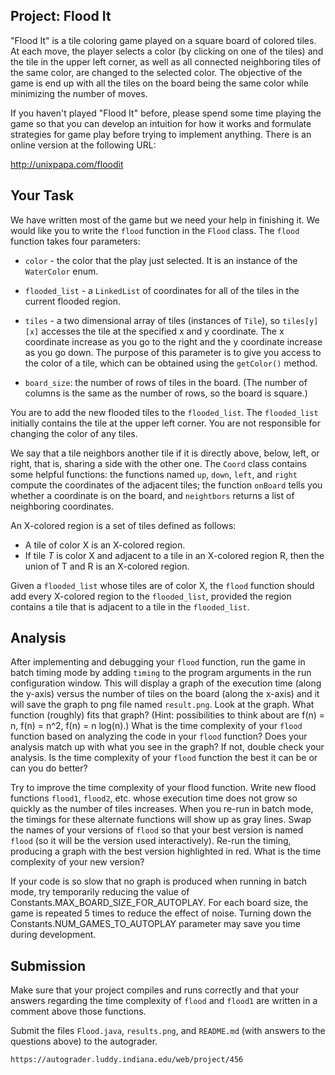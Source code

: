 Project: Flood It
-----------------

"Flood It" is a tile coloring game played on a square board of colored
tiles. At each move, the player selects a color (by clicking on one of
the tiles) and the tile in the upper left corner, as well as all
connected neighboring tiles of the same color, are changed to the
selected color. The objective of the game is end up with all the tiles
on the board being the same color while minimizing the number of
moves.

If you haven't played "Flood It" before, please spend some time
playing the game so that you can develop an intuition for how it works
and formulate strategies for game play before trying to implement
anything. There is an online version at the following URL:

http://unixpapa.com/floodit


Your Task
---------

We have written most of the game but we need your help in finishing
it. We would like you to write the `flood` function in the
`Flood` class. The `flood` function takes four parameters:

* `color` - the color that the play just selected.
   It is an instance of the `WaterColor` enum.

* `flooded_list` - a `LinkedList` of coordinates for all of the tiles
   in the current flooded region.

* `tiles` - a two dimensional array of tiles (instances of `Tile`),
   so `tiles[y][x]` accesses the tile at the specified x and y coordinate.
   The x coordinate increase as you go to the
   right and the y coordinate increase as you go down.
   The purpose of this parameter is to give you access to the color
   of a tile, which can be obtained using the `getColor()` method.

* `board_size`: the number of rows of tiles in the board.  (The number
   of columns is the same as the number of rows, so the board is
   square.)

You are to add the new flooded tiles to the `flooded_list`. The
`flooded_list` initially contains the tile at the upper left corner.
You are not responsible for changing the color of any tiles.

We say that a tile neighbors another tile if it is directly above,
below, left, or right, that is, sharing a side with the other one. The
`Coord` class contains some helpful functions: the functions named
`up`, `down`, `left`, and `right` compute the coordinates of the
adjacent tiles; the function `onBoard` tells you whether a coordinate
is on the board, and `neightbors` returns a list of neighboring
coordinates.

An X-colored region is a set of tiles defined as follows:
* A tile of color X is an X-colored region.
* If tile $T$ is color X and adjacent to
  a tile in an X-colored region R, then the union of T and R
   is an X-colored region.

Given a `flooded_list` whose tiles are of color X, the `flood`
function should add every X-colored region to the `flooded_list`,
provided the region contains a tile that is adjacent to a tile in the
`flooded_list`.


Analysis
--------

After implementing and debugging your `flood` function, run the game
in batch timing mode by adding `timing` to the program arguments in
the run configuration window. This will display a graph of the
execution time (along the y-axis) versus the number of tiles on the board (along
the x-axis) and it will save the graph to png file named `result.png`.  Look at the
graph. What function (roughly) fits that graph? (Hint: possibilities
to think about are f(n) = n, f(n) = n^2, f(n) = n log(n).)  What
is the time complexity of your `flood` function based on analyzing the code
in your `flood` function?  Does your analysis match up with what you
see in the graph? If not, double check your analysis.
Is the time complexity of your `flood` function the best it can be
or can you do better?

Try to improve the time complexity of your flood function.
Write new flood functions `flood1`, `flood2`, etc. whose
execution time does not grow so quickly as the number of tiles
increases. When you re-run in batch mode, the timings for these
alternate functions will show up as gray lines. Swap the names of your
versions of `flood` so that your best version is named `flood` (so it
will be the version used interactively).  Re-run the timing, producing
a graph with the best version highlighted in red. What is the
time complexity of your new version?

If your code is so slow that no graph is produced when running in
batch mode, try temporarily reducing the value of
Constants.MAX_BOARD_SIZE_FOR_AUTOPLAY. For each board size, the game
is repeated 5 times to reduce the effect of noise. Turning down the
Constants.NUM_GAMES_TO_AUTOPLAY parameter may save you time during
development.


Submission
----------

Make sure that your project compiles and runs correctly
and that your answers regarding the time complexity of `flood`
and `flood1` are written in a comment above those functions.

Submit the files `Flood.java`, `results.png`, and `README.md` (with answers
to the questions above) to the autograder.

    https://autograder.luddy.indiana.edu/web/project/456


